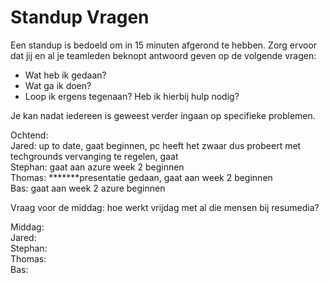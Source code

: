 # Standup Vragen

Een standup is bedoeld om in 15 minuten afgerond te hebben. Zorg ervoor dat jij en al je teamleden beknopt antwoord geven op de volgende vragen:

- Wat heb ik gedaan?
- Wat ga ik doen?
- Loop ik ergens tegenaan? Heb ik hierbij hulp nodig?

Je kan nadat iedereen is geweest verder ingaan op specifieke problemen.  

Ochtend:  
Jared: up to date, gaat beginnen, pc heeft het zwaar dus probeert met techgrounds vervanging te regelen, gaat   
Stephan: gaat aan azure week 2 beginnen  
Thomas: *******presentatie gedaan, gaat aan week 2 beginnen  
Bas: gaat aan week 2 azure beginnen  

Vraag voor de middag: hoe werkt vrijdag met al die mensen bij resumedia?

Middag:  
Jared:  
Stephan:  
Thomas:  
Bas:  